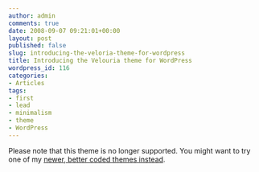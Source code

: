 ```yaml
---
author: admin
comments: true
date: 2008-09-07 09:21:01+00:00
layout: post
published: false
slug: introducing-the-veloria-theme-for-wordpress
title: Introducing the Velouria theme for WordPress
wordpress_id: 116
categories:
- Articles
tags:
- first
- lead
- minimalism
- theme
- WordPress
---
```


Please note that this theme is no longer supported. You might want to try one of my [newer, better coded themes instead](http://leonpaternoster.com/wp-themes/).
